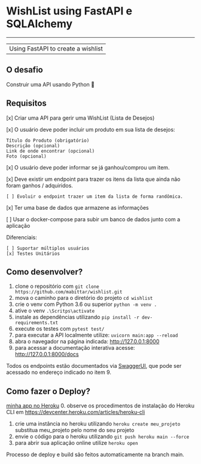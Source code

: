 # WishList using FastAPI e SQLAlchemy
---
<table>
<tr>
<td>
  Using FastAPI to create a wishlist
</td>
</tr>
</table>

## O desafio
  Construir uma API usando Python 🐍

## Requisitos
  [x] Criar uma API para gerir uma WishList (Lista de Desejos)

  [x] O usuário deve poder incluir um produto em sua lista de desejos:

    Título do Produto (obrigatório)
    Descrição (opcional)
    Link de onde encontrar (opcional)
    Foto (opcional)

  [x] O usuário deve poder informar se já ganhou/comprou um item.

  [x] Deve existir um endpoint para trazer os itens da lista que ainda não foram ganhos / adquiridos.

    [ ] Evoluir o endpoint trazer um item da lista de forma randômica.

  [x] Ter uma base de dados que armazene as informações

  [ ] Usar o docker-compose para subir um banco de dados junto com a aplicação

  Diferenciais:

    [ ] Suportar múltiplos usuários
    [x] Testes Unitários

## Como desenvolver?

  1. clone o repositório com `git clone https://github.com/mabittar/wishlist.git`
  2. mova o caminho para o diretório do projeto `cd wishlist`
  3. crie o venv com Python 3.6 ou superior `python -m venv .`
  4. ative o venv `.\Scritps\activate`
  5. instale as dependências utilizando `pip install -r dev-requirements.txt`
  6. execute os testes com `pytest test/` 
  7. para executar a API localmente utilize: `uvicorn main:app --reload`
  8. abra o navegador na página indicada: http://127.0.0.1:8000
  9. para acessar a documentação interativa acesse: http://127.0.0.1:8000/docs

Todos os endpoints estão documentados via [SwaggerUI](https://swagger.io/tools/swagger-ui/), que pode ser acessado no endereço indicado no item 9.


  ## Como fazer o Deploy? 
  [minha app no Heroku](https://wishlist-mmb.herokuapp.com/docs)
  0. observe os procedimentos de instalação do Heroku CLI em https://devcenter.heroku.com/articles/heroku-cli
  1. crie uma instância no heroku utilizando `heroku create meu_projeto` substitua meu_projeto pelo nome do seu projeto
  2. envie o código para o heroku utilizando `git push heroku main --force`
  3. para abrir sua aplicação online utilize `heroku open`

Processo de deploy e build são feitos automaticamente na branch main.